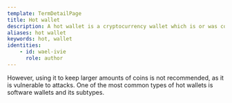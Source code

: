 ```yaml
---
template: TermDetailPage
title: Hot wallet
description: A hot wallet is a cryptocurrency wallet which is or was connected to the internet. One of the advantages of hot wallets is that they can be used to make small everyday transactions.
aliases: hot wallet
keywords: hot, wallet
identities: 
    - id: wael-ivie
      role: author
---
```


However, using it to keep larger amounts of coins is not recommended, as it is vulnerable to attacks. One of the most common types of hot wallets is software wallets and its subtypes.